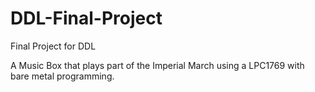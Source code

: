 # DDL-Final-Project
Final Project for DDL

A Music Box that plays part of the Imperial March using a LPC1769 with bare metal programming.